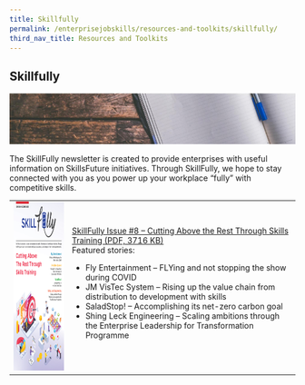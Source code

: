 ```yaml
---
title: Skillfully
permalink: /enterprisejobskills/resources-and-toolkits/skillfully/
third_nav_title: Resources and Toolkits
---
```


## Skillfully

![Skillfully](/images/epjs/skillfully.png)

The SkillFully newsletter is created to provide enterprises with useful information on SkillsFuture initiatives. Through SkillFully, we hope to stay connected with you as you power up your workplace “fully” with competitive skills.

<table>
<tr>
<td><img style="width:211px; height:298px; align:center" src="/images/epjs/skillfully/skillfully-issue8.png" aria-hidden="true"></td>
<td><a href="/images/epjs/skillfully/SkillfullyNewsletter_8_R10.pdf">SkillFully Issue #8 – Cutting Above the Rest Through Skills Training (PDF, 3716 KB)</a><br>Featured stories:<br><ul><li>Fly Entertainment – FLYing and not stopping the show during COVID</li><li>JM VisTec System – Rising up the value chain from distribution to development with skills</li><li>SaladStop! – Accomplishing its net-zero carbon goal</li><li>Shing Leck Engineering – Scaling ambitions through the Enterprise Leadership for Transformation Programme</li></ul></td>
</tr>
</table>


